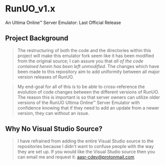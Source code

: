 # RunUO_v1.x
An Ultima Online™ Server Emulator: Last Official Release 

## Project Background
> The restructuring of both the code and the directories within this project will make this emulator fork seem like it has been modified from the original source; I can assure you that *all of the code contained herein has been left unmodified*. The changes which have been made to this repository aim to add uniformity between all major version releases of RunUO.

> My end-goal for all of this is to be able to cross-reference the evolution of code changes between the different versions of RunUO. The reason this is important is so that server owners can utilize older versions of the RunUO Ultima Online™ Server Emulator with confidence knowing that if they need to add an update from a newer version, they can without an issue.

## Why No Visual Studio Source?
> I have refrained from adding the entire Visual Studio source to the repositories because I didn't want to confuse people with the way they are set up. If you would like the Visual Studio source then you can email me and request it: aasr-cdev@protonmail.com
